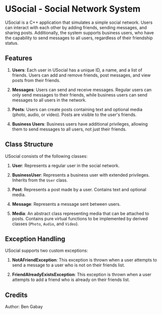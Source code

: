 # USocial - Social Network System

USocial is a C++ application that simulates a simple social network. Users can interact with each other by adding friends, sending messages, and sharing posts. Additionally, the system supports business users, who have the capability to send messages to all users, regardless of their friendship status.

## Features

1. **Users**: Each user in USocial has a unique ID, a name, and a list of friends. Users can add and remove friends, post messages, and view posts from their friends.

2. **Messages**: Users can send and receive messages. Regular users can only send messages to their friends, while business users can send messages to all users in the network.

3. **Posts**: Users can create posts containing text and optional media (photo, audio, or video). Posts are visible to the user's friends.

4. **Business Users**: Business users have additional privileges, allowing them to send messages to all users, not just their friends.

## Class Structure

USocial consists of the following classes:

1. **User**: Represents a regular user in the social network.

2. **BusinessUser**: Represents a business user with extended privileges. Inherits from the `User` class.

3. **Post**: Represents a post made by a user. Contains text and optional media.

4. **Message**: Represents a message sent between users.

5. **Media**: An abstract class representing media that can be attached to posts. Contains pure virtual functions to be implemented by derived classes (`Photo`, `Audio`, and `Video`).

## Exception Handling

USocial supports two custom exceptions:

1. **NotAFriendException**: This exception is thrown when a user attempts to send a message to a user who is not on their friends list.

2. **FriendAlreadyExistsException**: This exception is thrown when a user attempts to add a friend who is already on their friends list.

## Credits
Author: Ben Gabay